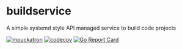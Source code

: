 # buildservice
A simple systemd style API managed service to build code projects

[![mouckatron](https://circleci.com/gh/mouckatron/buildservice.svg?style=shield)](https://github.com/mouckatron/buildservice)
[![codecov](https://codecov.io/gh/mouckatron/buildservice/branch/master/graph/badge.svg?token=RFMWALQZ39)](https://codecov.io/gh/mouckatron/buildservice)
[![Go Report Card](https://goreportcard.com/badge/github.com/mouckatron/buildservice)](https://goreportcard.com/report/github.com/mouckatron/buildservice)
